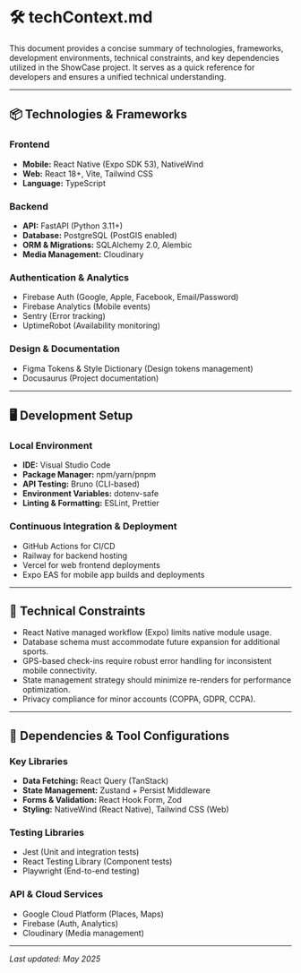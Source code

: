 # 🛠️ techContext.md

This document provides a concise summary of technologies, frameworks, development environments, technical constraints, and key dependencies utilized in the ShowCase project. It serves as a quick reference for developers and ensures a unified technical understanding.

---

## 📦 Technologies & Frameworks

### Frontend

* **Mobile:** React Native (Expo SDK 53), NativeWind
* **Web:** React 18+, Vite, Tailwind CSS
* **Language:** TypeScript

### Backend

* **API:** FastAPI (Python 3.11+)
* **Database:** PostgreSQL (PostGIS enabled)
* **ORM & Migrations:** SQLAlchemy 2.0, Alembic
* **Media Management:** Cloudinary

### Authentication & Analytics

* Firebase Auth (Google, Apple, Facebook, Email/Password)
* Firebase Analytics (Mobile events)
* Sentry (Error tracking)
* UptimeRobot (Availability monitoring)

### Design & Documentation

* Figma Tokens & Style Dictionary (Design tokens management)
* Docusaurus (Project documentation)

---

## 🖥️ Development Setup

### Local Environment

* **IDE:** Visual Studio Code
* **Package Manager:** npm/yarn/pnpm
* **API Testing:** Bruno (CLI-based)
* **Environment Variables:** dotenv-safe
* **Linting & Formatting:** ESLint, Prettier

### Continuous Integration & Deployment

* GitHub Actions for CI/CD
* Railway for backend hosting
* Vercel for web frontend deployments
* Expo EAS for mobile app builds and deployments

---

## 🚧 Technical Constraints

* React Native managed workflow (Expo) limits native module usage.
* Database schema must accommodate future expansion for additional sports.
* GPS-based check-ins require robust error handling for inconsistent mobile connectivity.
* State management strategy should minimize re-renders for performance optimization.
* Privacy compliance for minor accounts (COPPA, GDPR, CCPA).

---

## 🔗 Dependencies & Tool Configurations

### Key Libraries

* **Data Fetching:** React Query (TanStack)
* **State Management:** Zustand + Persist Middleware
* **Forms & Validation:** React Hook Form, Zod
* **Styling:** NativeWind (React Native), Tailwind CSS (Web)

### Testing Libraries

* Jest (Unit and integration tests)
* React Testing Library (Component tests)
* Playwright (End-to-end testing)

### API & Cloud Services

* Google Cloud Platform (Places, Maps)
* Firebase (Auth, Analytics)
* Cloudinary (Media management)

---

*Last updated: May 2025*
